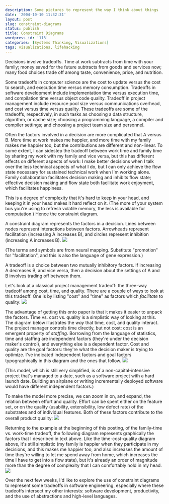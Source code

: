 ```yaml
---
description: Some pictures to represent the way I think about things
date: '2004-10-10 11:32:31'
layout: post
slug: constraint-diagrams
status: publish
title: Constraint Diagrams
wordpress_id: '113'
categories: [Systems Thinking, Visualizations]
tags: visualizations, lifehacking
---
```


Decisions involve tradeoffs.  Time at work subtracts from time with your family; money saved for the future subtracts from goods and services now; many food choices trade off among taste, convenience, price, and nutrition.

Some tradeoffs in computer science are the cost to update versus the cost to search, and execution time versus memory consumption.  Tradeoffs in software development include implementation time versus execution time, and compilation time versus object code quality.  Tradeoff in project management include resource pool size versus communications overhead, and cost versus time versus quality.  These tradeoffs are some of the tradeoffs, respectively, in such tasks as choosing a data structure, algorithm, or cache size; choosing a programming language, a compiler and compiler settings; and choosing a project team size and personnel.

Often the factors involved in a decision are more complicated that A versus B.  More time at work makes me happier, and more time with my family makes me happier too, but the contributions are different and non-linear.  To some extent, I can sidestep the tradeoff between work time and family time by sharing my work with my family and vice versa, but this has different effects on different aspects of work: I make better decisions when I talk over the less technical aspects of what I do, but I can only achieve the flow state necessary for sustained technical work when I'm working alone.  Family collaboration facilitates decision making and inhibits flow state; effective decision making and flow state both facilitate work enjoyment, which facilitates happiness.

This is a degree of complexity that it's hard to keep in your head, and keeping it in your head makes it hard reflect on it.  (The more of your system bus you're using to refresh volatile memory, the less is available for computation.)  Hence the constraint diagram.

A constraint diagram represents the factors in a decision.  Lines between nodes represent interactions between factors.  Arrowheads represent facilitation (increasing A increases B), and circles represent inhibition (increasing A increases B).
![](/images/constraints/legend.png)

(The terms and symbols are from neural mapping.  Substitute "promotion" for "facilitation", and this is also the language of gene expression.)

A tradeoff is a choice between two mutually inhibitory factors.  If increasing A decreases B, and vice versa, then a decision about the settings of A and B involves trading off between them.

Let's look at a classical project management tradeoff: the three-way tradeoff among cost, time, and quality.  There are a couple of ways to look at this tradeoff.  One is by listing "cost" and "time" as factors which _facilitate_ to quality:
![](/images/constraints/time-cost-quality.png)

The advantage of getting this onto paper is that it makes it easier to unpack the factors.  Time vs. cost vs. quality is a simplistic way of looking at this.  The diagram below illustrates the _way_ that time, cost, and quality interact.  The project manager controls time directly, but not cost: cost is an emergent property of _staffing_.  Borrowing from the language of statistics, time and staffing are independent factors (they're under the decision maker's control), and everything else is a dependent factor.  Cost and quality are the goal factors:  they're what the decision maker is trying to optimize.  I've indicated independent factors and goal factors typographically in this diagram and the ones that follow.
![](/images/constraints/time-cost-quality-unpacked.png)

(This model, which is still very simplified, is of a non-capital-intensive project that's managed to a date, such as a software project with a hard launch date.  Building an airplane or writing incrementally deployed software would have different independent factors.)

To make the model more precise, we can zoom in on, and expand, the relation between effort and quality.  Effort can be spent either on the feature set, or on the quality (usability, extensibility, low defect rate) of the substrates and of individual features.  Both of these factors contribute to the overall product quality:
![](/images/constraints/quality-unpacked.png)

Returning to the example at the beginning of this posting, of the family-time vs. work-time tradeoff, the following diagram represents graphically the factors that I described in text above. Like the time-cost-quality diagram above, it's still simplistic (my family is happier when they participate in my decisions, and this makes me happier too, and also increases the amount of time they're willing to let me spend away from home, which increases the time I have to get into a flow state), but it's already an order of magnitude more than the degree of complexity that I can comfortably hold in my head.
![](/images/constraints/family-time.png)

Over the next few weeks, I'd like to explore the use of constraint diagrams to represent some tradeoffs in software engineering, especially where these tradeoffs intersect my other interests: software development, productivity, and the use of abstractions and high-level languages.
